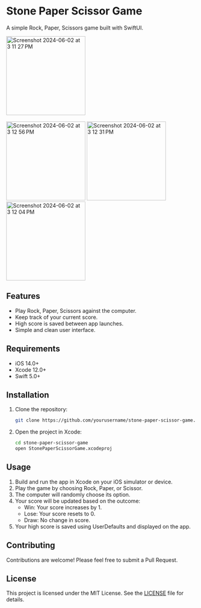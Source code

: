 # Stone Paper Scissor Game

A simple Rock, Paper, Scissors game built with SwiftUI.


<img width="210" alt="Screenshot 2024-06-02 at 3 11 27 PM" src="https://github.com/Sagar5426/Stone-Paper-Scissor-Game/assets/108585817/6a252bdb-5d16-4749-875f-a93535176a5e"> <br><br>
<img width="210" alt="Screenshot 2024-06-02 at 3 12 56 PM" src="https://github.com/Sagar5426/Stone-Paper-Scissor-Game/assets/108585817/3b65c90a-0de6-4a6e-9df5-02c129d667a2">
<img width="210" alt="Screenshot 2024-06-02 at 3 12 31 PM" src="https://github.com/Sagar5426/Stone-Paper-Scissor-Game/assets/108585817/acdb9a83-c0b4-498f-9efa-283afd1f17ad">
<img width="210" alt="Screenshot 2024-06-02 at 3 12 04 PM" src="https://github.com/Sagar5426/Stone-Paper-Scissor-Game/assets/108585817/b1049097-96e9-4e1b-a4d5-a416a7cbe897">



## Features

- Play Rock, Paper, Scissors against the computer.
- Keep track of your current score.
- High score is saved between app launches.
- Simple and clean user interface.

## Requirements

- iOS 14.0+
- Xcode 12.0+
- Swift 5.0+

## Installation

1. Clone the repository:
    ```sh
    git clone https://github.com/yourusername/stone-paper-scissor-game.git
    ```
2. Open the project in Xcode:
    ```sh
    cd stone-paper-scissor-game
    open StonePaperScissorGame.xcodeproj
    ```

## Usage

1. Build and run the app in Xcode on your iOS simulator or device.
2. Play the game by choosing Rock, Paper, or Scissor.
3. The computer will randomly choose its option.
4. Your score will be updated based on the outcome:
    - Win: Your score increases by 1.
    - Lose: Your score resets to 0.
    - Draw: No change in score.
5. Your high score is saved using UserDefaults and displayed on the app.

## Contributing

Contributions are welcome! Please feel free to submit a Pull Request.

## License

This project is licensed under the MIT License. See the [LICENSE](LICENSE) file for details.

